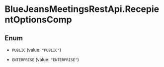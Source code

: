# BlueJeansMeetingsRestApi.RecepientOptionsComp

## Enum


* `PUBLIC` (value: `"PUBLIC"`)

* `ENTERPRISE` (value: `"ENTERPRISE"`)


